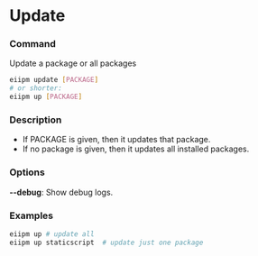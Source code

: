 # Update

### Command

Update a package or all packages

```bash
eiipm update [PACKAGE]
# or shorter:
eiipm up [PACKAGE]
```

### Description

- If PACKAGE is given, then it updates that package.
- If no package is given, then it updates all installed packages.

### Options

**--debug**: Show debug logs.

### Examples

```bash
eiipm up # update all
eiipm up staticscript  # update just one package
```
